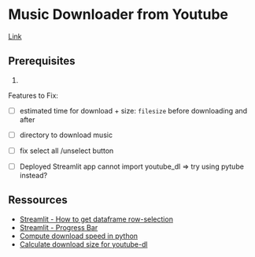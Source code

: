 # Music Downloader from Youtube

[Link](https://youtubeplaylistdownloader.streamlit.app/)


## Prerequisites

1. 


Features to Fix:
- [ ] estimated time for download + size: `filesize` before downloading and after
- [ ] directory to download music
- [ ] fix select all /unselect button
- [ ] Deployed Streamlit app cannot import youtube_dl => try using pytube instead?


## Ressources

- [Streamlit - How to get dataframe row-selection](https://docs.streamlit.io/knowledge-base/using-streamlit/how-to-get-row-selections)
- [Streamlit - Progress Bar](https://docs.streamlit.io/library/api-reference/status/st.progress)
- [Compute download speed in python](https://www.tutorialspoint.com/application-for-internet-speed-test-using-pyspeedtest-in-python)
- [Calculate download size for youtube-dl](https://www.reddit.com/r/DataHoarder/comments/j23xkh/calculate_download_size_for_youtubedl/)
